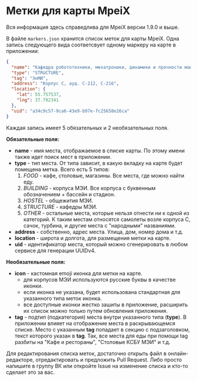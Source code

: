 # Метки для карты MpeiX

Вся информация здесь справедлива для MpeiX версии 1.9.0 и выше.

В файле `markers.json` хранится список меток для карты MpeiX. Одна запись следующего вида соответсвует одному маркеру на карте в приложении:

```json
{
  "name": "Кафедра робототехники, мехатроники, динамики и прочности машин (РМДиПМ)",
  "type": "STRUCTURE",
  "tag": "ЭнМИ",
  "address": "Корпус С, ауд. С-212, С-216",
  "location": {
    "lat": 55.757537,
    "lng": 37.702341
  },
  "uid": "a34c9c57-9ca6-43e9-b97e-fc25658e16ca"
}
```

Каждая запись имеет 5 обязательных и 2 необязательных поля.

**Обязательные поля:**

- **name** - имя места, отображаемое в списке карты. По этому имени также идет поиск мест в приложении.
- **type** - тип места. От типа зависит, в какую вкладку на карте будет помещена метка. Всего есть 5 типов:
    1. *FOOD* - кафе, столовые, магазины. Все места, где можно найти еду.
    2. *BUILDING* - корпуса МЭИ. Все корпуса с буквенным обозначением + бассейн и стадион.
    3. *HOSTEL* - общежития МЭИ.
    4. *STRUCTURE* - кафедры МЭИ.
    5. *OTHER* - остальные места, которые нельзя отнести ни к одной из категорий. К таким местам относятся самолеты возле корпуса С, сачок, турбина, и другие места с "народными" названиями.
- **address** - собственно, адрес места. Улица, дом, номер дома и т.д.
- **location** - широта и долгота, для размещения метки на карте.
- **uid** - идентификатор места, который можно сгенерировать в любом сервисе для генерации UUIDv4.

**Необязательные поля:**

- **icon** - кастомная emoji иконка для метки на карте.
  - для корпусов МЭИ используются русские буквы в качестве иконки.
  - если иконка не указана, будет использована стандартная для указанного типа меток иконка.
  - все доступные иконки жестко зашиты в приложение, расширить их список можно только путем обновления приложения.
- **tag** - подтип (подкатегория) места внутри указанного типа (**type**). В приложении влияет на отображение места в раскрывающемся списке. Место с указанным **tag** попадает в секцию с подзаголовком, текст которого указан в **tag**. Так, все места для еды при помощи tag разбиты на "Кафе и рестораны", "Столовые КСБУ МЭИ" и т.д.



Для редактирования списка меток, достаточно открыть файл в онлайн-редакторе, отредактировать и предложить Pull Request. Либо просто напишите в группу ВК или откройте Issue на изменение списка и кто-то сделает это за вас.